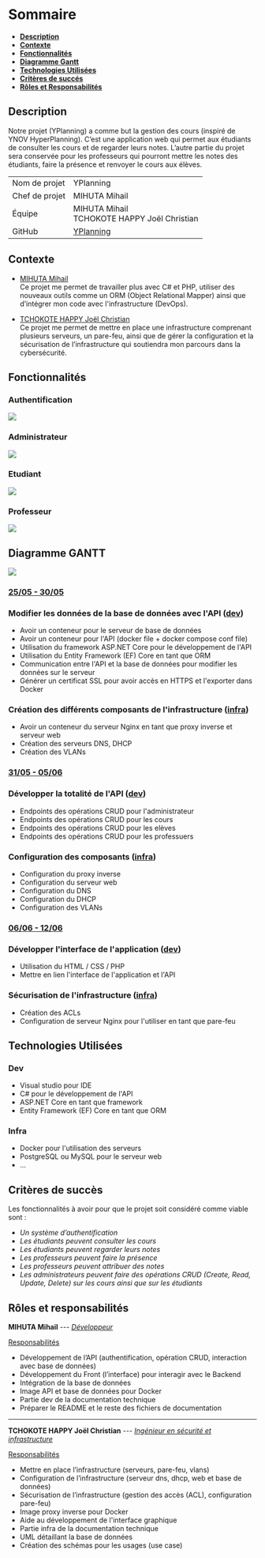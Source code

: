 # Sommaire
- [**Description**](#description)
- [**Contexte**](#contexte)
- [**Fonctionnalités**](#fonctionnalités)
- [**Diagramme Gantt**](#diagramme-gantt)
- [**Technologies Utilisées**](#technologies-utilisées)
- [**Critères de succés**](#critères-de-succès)
- [**Rôles et Responsabilités**](#rôles-et-responsabilités)

## Description
Notre projet (YPlanning) a comme but la gestion des cours (inspiré
de YNOV HyperPlanning). C’est une application web qui permet
aux étudiants de consulter les cours et de regarder leurs notes.
L’autre partie du projet sera conservée pour les professeurs qui
pourront mettre les notes des étudiants, faire la présence et
renvoyer le cours aux élèves.

|                |                                                          |
|:---------------|:---------------------------------------------------------|
| Nom de projet  | YPlanning                                                |
| Chef de projet | MIHUTA Mihail                                            |
| Équipe         | MIHUTA Mihail <br> TCHOKOTE HAPPY Joël Christian         |
| GitHub         | [YPlanning](https://github.com/MihutaMihail/YPlanning)   |


## Contexte
- <ins>MIHUTA Mihail</ins> <br>
Ce projet me permet de travailler plus avec C# et PHP, utiliser des
nouveaux outils comme un ORM (Object Relational Mapper) ainsi
que d’intégrer mon code avec l'infrastructure (DevOps).

- <ins>TCHOKOTE HAPPY Joël Christian</ins> <br>
Ce projet me permet de mettre en place une infrastructure
comprenant plusieurs serveurs, un pare-feu, ainsi que de gérer la
configuration et la sécurisation de l’infrastructure qui soutiendra
mon parcours dans la cybersécurité.

## Fonctionnalités
### Authentification
<img src="./Img/use_case_authentification.jpg">

### Administrateur
<img src="./Img/use_case_admin.jpg">

### Etudiant
<img src="./Img/use_case_etudiant.jpg">

### Professeur
<img src="./Img/use_case_prof.jpg">

## Diagramme GANTT
<img src="./../Gantt/gantt.JPG">

### <ins>25/05 - 30/05</ins>
### Modifier les données de la base de données avec l'API (<ins>dev</ins>)
- Avoir un conteneur pour le serveur de base de données
- Avoir un conteneur pour l'API (docker file + docker compose conf file)
- Utilisation du framework ASP.NET Core pour le développement de l'API
- Utilisation du Entity Framework (EF) Core en tant que ORM
- Communication entre l'API et la base de données pour modifier les données sur le serveur
- Générer un certificat SSL pour avoir accès en HTTPS et l'exporter dans Docker

### Création des différents composants de l'infrastructure (<ins>infra</ins>)
- Avoir un conteneur du serveur Nginx en tant que proxy inverse et serveur web
- Création des serveurs DNS, DHCP
- Création des VLANs

### <ins>31/05 - 05/06</ins>
### Développer la totalité de l'API (<ins>dev</ins>)
- Endpoints des opérations CRUD pour l'administrateur
- Endpoints des opérations CRUD pour les cours
- Endpoints des opérations CRUD pour les elèves
- Endpoints des opérations CRUD pour les professuers

### Configuration des composants (<ins>infra</ins>)
- Configuration du proxy inverse
- Configuration du serveur web
- Configuration du DNS
- Configuration du DHCP
- Configuration des VLANs

### <ins>06/06 - 12/06</ins>
### Développer l'interface de l'application (<ins>dev</ins>)
- Utilisation du HTML / CSS / PHP
- Mettre en lien l'interface de l'application et l'API

### Sécurisation de l'infrastructure (<ins>infra</ins>)
- Création des ACLs
- Configuration de serveur Nginx pour l'utiliser en tant que pare-feu

## Technologies Utilisées
### Dev
- Visual studio pour IDE
- C# pour le développement de l'API
- ASP.NET Core en tant que framework
- Entity Framework (EF) Core en tant que ORM

### Infra
- Docker pour l'utilisation des serveurs
- PostgreSQL ou MySQL pour le serveur web
- ...

## Critères de succès
Les fonctionnalités à avoir pour que le projet soit considéré comme viable sont :

- *Un système d’authentification*
- *Les étudiants peuvent consulter les cours* 
- *Les étudiants peuvent regarder leurs notes*
- *Les professeurs peuvent faire la présence*
- *Les professeurs peuvent attribuer des notes*
- *Les administrateurs peuvent faire des opérations CRUD (Create, Read, Update, Delete) sur les cours ainsi que sur les étudiants*

## Rôles et responsabilités
**MIHUTA Mihail** --- <ins>*Développeur*</ins>

<ins>Responsabilités</ins>
- Développement de l’API (authentification, opération CRUD, interaction avec base de données)
- Développement du Front (l’interface) pour interagir avec le Backend
- Intégration de la base de données
- Image API et base de données pour Docker
- Partie dev de la documentation technique
- Préparer le README et le reste des fichiers de documentation

---

**TCHOKOTE HAPPY Joël Christian** --- <ins>*Ingénieur en sécurité et infrastructure*</ins>

<ins>Responsabilités</ins>
- Mettre en place l’infrastructure (serveurs, pare-feu, vlans)
- Configuration de l’infrastructure (serveur dns, dhcp, web et base de données)
- Sécurisation de l’infrastructure (gestion des accès (ACL), configuration pare-feu)
- Image proxy inverse pour Docker
- Aide au développement de l'interface graphique
- Partie infra de la documentation technique
- UML détaillant la base de données
- Création des schémas pour les usages (use case)
